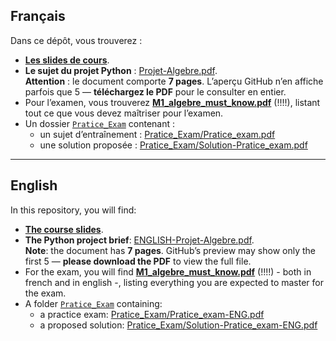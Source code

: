 ## Français
Dans ce dépôt, vous trouverez :
- [**Les slides de cours**](Cours_M1_ALGEBRE_Beamer.pdf).
- **Le sujet du projet Python** : [Projet-Algebre.pdf](Projet-Algebre.pdf).  
  **Attention** : le document comporte **7 pages**. L’aperçu GitHub n’en affiche parfois que 5 — **téléchargez le PDF** pour le consulter en entier.
- Pour l’examen, vous trouverez **[M1_algebre_must_know.pdf](M1_algebre_must_know.pdf)** (!!!!), listant tout ce que vous devez maîtriser pour l’examen.
- Un dossier [`Pratice_Exam`](Pratice_Exam) contenant :  
  - un sujet d’entraînement : [Pratice_Exam/Pratice_exam.pdf](Pratice_Exam/Pratice_exam.pdf)  
  - une solution proposée : [Pratice_Exam/Solution-Pratice_exam.pdf](Pratice_Exam/Solution-Pratice_exam.pdf)

---

## English
In this repository, you will find:
- [**The course slides**](Cours_M1_ALGEBRE_Beamer.pdf).
- **The Python project brief**: [ENGLISH-Projet-Algebre.pdf](ENGLISH-Projet-Algebre.pdf).  
  **Note**: the document has **7 pages**. GitHub’s preview may show only the first 5 — **please download the PDF** to view the full file.
- For the exam, you will find **[M1_algebre_must_know.pdf](M1_algebre_must_know.pdf)** (!!!!) - both in french and in english -, listing everything you are expected to master for the exam.
- A folder [`Pratice_Exam`](Pratice_Exam) containing:  
  - a practice exam: [Pratice_Exam/Pratice_exam-ENG.pdf](Pratice_Exam/Pratice_exam-ENG.pdf)  
  - a proposed solution: [Pratice_Exam/Solution-Pratice_exam-ENG.pdf](Pratice_Exam/Solution-Pratice_exam-ENG.pdf)
